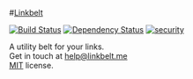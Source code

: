 #[Linkbelt](http://linkbelt.me)

[![Build Status](https://travis-ci.org/adityatrivedi/adityatrivedi.github.io.svg?branch=master)](https://travis-ci.org/adityatrivedi/adityatrivedi.github.io)
[![Dependency Status](https://gemnasium.com/linkbelt/linkbelt.svg)](https://gemnasium.com/linkbelt/linkbelt)
[![security](https://hakiri.io/github/linkbelt/linkbelt/master.svg)](https://hakiri.io/github/linkbelt/linkbelt/master)

A utility belt for your links.  
Get in touch at help@linkbelt.me  
[MIT](http://opensource.org/licenses/MIT) license.
